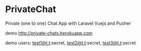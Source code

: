 # PrivateChat
Private (one to one) Chat App with Laravel Vuejs and Pusher

demo http://private-chats.herokuapp.com

demo users:
test1@t.t:secret,
test2@t.t:secret,
test3@t.t:secret
